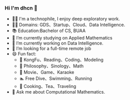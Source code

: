 ### Hi I'm dhcn 👋

- 👨‍💻 I'm a technophile, I enjoy deep exploratory work.
- 👨‍💼 Domains: GDS、Startup、Cloud、Data Intelligence.
- 📚 Education:Bachelor of CS, BUAA
- 🌱 I’m currently studying on Applied Mathematics
- 🔭 I’m currently working on Data Intelligence.
- 🤔 I’m looking for a full-time remote job
- 😄 Fun fact:
  - 🧑 KongFu、Reading、Coding、Modeling
  - 📖 Philosophy、Sinology、Math
  - 🎥 Movie、Game、Karaoke
  - 🏊 Free Dive、Swimming、Running
  - 🍵 Cooking、Tea、Traveling
- 💬 Ask me about Computational Mathematics.
<!--
**dhcn/dhcn** is a ✨ _special_ ✨ repository because its `README.md` (this file) appears on your GitHub profile.

Here are some ideas to get you started:

- 👯 I’m looking to collaborate on DApp.
- 🤔 I’m looking for help with overseas operation
- 📫 How to reach me: ...
- 😄 Pronouns: ...
 ...
-->
